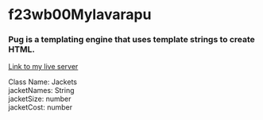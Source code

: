 # f23wb00Mylavarapu

### Pug is a templating engine that uses template strings to create HTML.


[Link to my live server](https://f23wb00mylavarapu.onrender.com)

Class Name: Jackets <br>
jacketNames: String <br>
jacketSize: number <br>
jacketCost: number <br>
